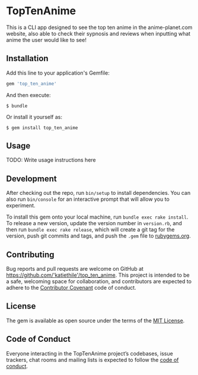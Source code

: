 # TopTenAnime

This is a CLI app designed to see the top ten anime in the anime-planet.com website, also able to check their sypnosis and reviews when inputting what anime the user would like to see!

## Installation

Add this line to your application's Gemfile:

```ruby
gem 'top_ten_anime'
```

And then execute:

    $ bundle

Or install it yourself as:

    $ gem install top_ten_anime

## Usage

TODO: Write usage instructions here

## Development

After checking out the repo, run `bin/setup` to install dependencies. You can also run `bin/console` for an interactive prompt that will allow you to experiment.

To install this gem onto your local machine, run `bundle exec rake install`. To release a new version, update the version number in `version.rb`, and then run `bundle exec rake release`, which will create a git tag for the version, push git commits and tags, and push the `.gem` file to [rubygems.org](https://rubygems.org).

## Contributing

Bug reports and pull requests are welcome on GitHub at https://github.com/'katiethile'/top_ten_anime. This project is intended to be a safe, welcoming space for collaboration, and contributors are expected to adhere to the [Contributor Covenant](http://contributor-covenant.org) code of conduct.

## License

The gem is available as open source under the terms of the [MIT License](https://opensource.org/licenses/MIT).

## Code of Conduct

Everyone interacting in the TopTenAnime project’s codebases, issue trackers, chat rooms and mailing lists is expected to follow the [code of conduct](https://github.com/'katiethile'/top_ten_anime/blob/master/CODE_OF_CONDUCT.md).

